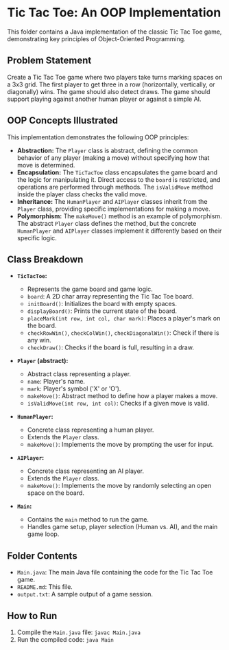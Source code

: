 # Tic Tac Toe: An OOP Implementation

This folder contains a Java implementation of the classic Tic Tac Toe game, demonstrating key principles of Object-Oriented Programming.

## Problem Statement

Create a Tic Tac Toe game where two players take turns marking spaces on a 3x3 grid. The first player to get three in a row (horizontally, vertically, or diagonally) wins. The game should also detect draws.  The game should support playing against another human player or against a simple AI.

## OOP Concepts Illustrated

This implementation demonstrates the following OOP principles:

*   **Abstraction:** The `Player` class is abstract, defining the common behavior of any player (making a move) without specifying how that move is determined.
*   **Encapsulation:** The `TicTacToe` class encapsulates the game board and the logic for manipulating it.  Direct access to the `board` is restricted, and operations are performed through methods.  The `isValidMove` method inside the player class checks the valid move.
*   **Inheritance:** The `HumanPlayer` and `AIPlayer` classes inherit from the `Player` class, providing specific implementations for making a move.
*   **Polymorphism:** The `makeMove()` method is an example of polymorphism. The abstract `Player` class defines the method, but the concrete `HumanPlayer` and `AIPlayer` classes implement it differently based on their specific logic.

## Class Breakdown

*   **`TicTacToe`:**
    *   Represents the game board and game logic.
    *   `board`: A 2D char array representing the Tic Tac Toe board.
    *   `initBoard()`: Initializes the board with empty spaces.
    *   `displayBoard()`: Prints the current state of the board.
    *   `placeMark(int row, int col, char mark)`: Places a player's mark on the board.
    *   `checkRowWin()`, `checkColWin()`, `checkDiagonalWin()`:  Check if there is any win.
    *   `checkDraw()`: Checks if the board is full, resulting in a draw.

*   **`Player` (abstract):**
    *   Abstract class representing a player.
    *   `name`: Player's name.
    *   `mark`:  Player's symbol ('X' or 'O').
    *   `makeMove()`: Abstract method to define how a player makes a move.
    *   `isValidMove(int row, int col)`: Checks if a given move is valid.

*   **`HumanPlayer`:**
    *   Concrete class representing a human player.
    *   Extends the `Player` class.
    *   `makeMove()`: Implements the move by prompting the user for input.

*   **`AIPlayer`:**
    *   Concrete class representing an AI player.
    *   Extends the `Player` class.
    *   `makeMove()`: Implements the move by randomly selecting an open space on the board.

*   **`Main`:**
    *   Contains the `main` method to run the game.
    *   Handles game setup, player selection (Human vs. AI), and the main game loop.

## Folder Contents

*   `Main.java`: The main Java file containing the code for the Tic Tac Toe game.
*   `README.md`: This file.
*   `output.txt`: A sample output of a game session.

## How to Run

1.  Compile the `Main.java` file:  `javac Main.java`
2.  Run the compiled code:  `java Main`

